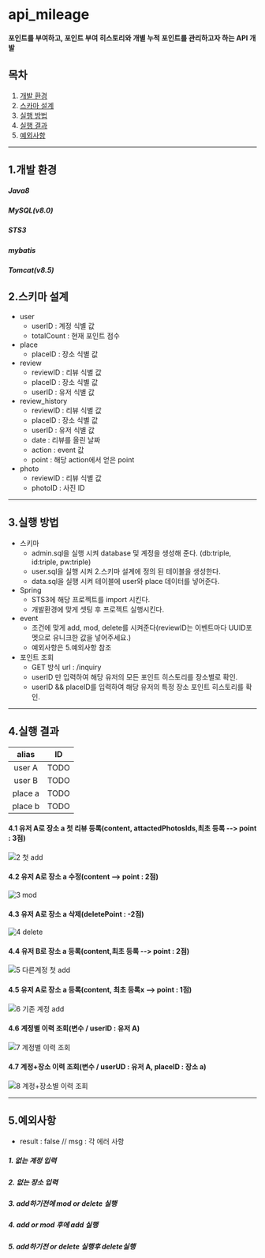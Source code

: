 # api_mileage
#### 포인트를 부여하고, 포인트 부여 히스토리와 개별 누적 포인트를 관리하고자 하는 API 개발

## 목차
1. [개발 환경](#1.개발-환경)
2. [스카마 설계](#2.스키마-설계)
3. [실행 방법](#3.실행-방법)
4. [실행 결과](#4.실행-결과)
5. [예외사항](#5.예외사항)


---
## 1.개발 환경
##### Java8
##### MySQL(v8.0)
##### STS3
##### mybatis
##### Tomcat(v8.5)

## 2.스키마 설계
- user
  - userID : 계정 식별 값
  - totalCount : 현재 포인트 점수
- place 
  - placeID : 장소 식별 값
- review
  - reviewID : 리뷰 식별 값
  - placeID : 장소 식별 값
  - userID : 유저 식별 값
- review_history
  - reviewID : 리뷰 식별 값
  - placeID : 장소 식별 값
  - userID : 유저 식별 값
  - date : 리뷰를 올린 날짜
  - action : event 값
  - point : 해당 action에서 얻은 point 
- photo
  - reviewID : 리뷰 식별 값
  - photoID : 사진 ID
---
## 3.실행 방법
- 스키마
  - admin.sql을 실행 시켜 database 및 계정을 생성해 준다. (db:triple, id:triple, pw:triple)
  - user.sql을 실행 시켜 2.스키마 설계에 정의 된 테이블을 생성한다.
  - data.sql을 실행 시켜 테이블에 user와 place 데이터를 넣어준다.
- Spring
  - STS3에 해당 프로젝트를 import 시킨다.
  - 개발환경에 맞게 셋팅 후 프로젝트 실행시킨다.
- event
  - 조건에 맞게 add, mod, delete를 시켜준다(reviewID는 이벤트마다 UUID포멧으로 유니크한 값을 넣어주세요.)
  - 예외사항은 5.예외사항 참조
- 포인트 조회
  - GET 방식 url : /inquiry 
  - userID 만 입력하여 해당 유저의 모든 포인트 히스토리를 장소별로 확인.
  - userID && placeID를 입력하여 해당 유저의 특정 장소 포인트 히스토리를 확인. 
---
## 4.실행 결과
|alias|ID|
|:--:|:--:|
|user A|TODO|
|user B|TODO|
|place a|TODO|
|place b|TODO|
#### 4.1 유저 A로 장소 a 첫 리뷰 등록(content, attactedPhotosIds,최초 등록 --> point : 3점)
![2  첫 add](https://user-images.githubusercontent.com/82923905/177497944-0b10f1cd-348d-46e0-bc15-608d63e8f3bd.JPG)
#### 4.2 유저 A로 장소 a 수정(content --> point : 2점)
![3  mod](https://user-images.githubusercontent.com/82923905/177498216-71a1a389-ebaa-4316-b776-1502055431c1.JPG)
#### 4.3 유저 A로 장소 a 삭제(deletePoint : -2점)
![4  delete](https://user-images.githubusercontent.com/82923905/177498358-4f1608d0-e0d0-481f-b682-0dad868f2986.JPG)
#### 4.4 유저 B로 장소 a 등록(content,최초 등록 --> point : 2점)
![5  다른계정 첫 add](https://user-images.githubusercontent.com/82923905/177498736-ff0171f9-2d1c-4cf0-b70c-2bd401c30989.JPG)
#### 4.5 유저 A로 장소 a 등록(content, 최초 등록x --> point : 1점)
![6  기존 계정 add](https://user-images.githubusercontent.com/82923905/177499023-6afc98fd-8cc0-4ba9-9a3f-b6333c033278.JPG)
#### 4.6 계정별 이력 조회(변수 / userID : 유저 A)
![7  계정별 이력 조회](https://user-images.githubusercontent.com/82923905/177499185-3a86cf6d-bacc-48a9-89f1-47c6e34a454a.JPG)
#### 4.7 계정+장소 이력 조회(변수 / userUD : 유저 A, placeID : 장소 a)
![8 계정+장소별 이력 조회](https://user-images.githubusercontent.com/82923905/177499439-5138a3b3-e7e1-4607-9e0d-bf49e7902b98.JPG)

---


## 5.예외사항
  - result : false // msg : 각 에러 사항
##### 1. 없는 계정 입력
##### 2. 없는 장소 입력
##### 3. add하기전에 mod or delete 실행
##### 4. add or mod 후에 add 실행
##### 5. add하기전 or delete 실행후 delete실행
